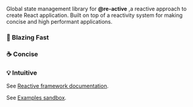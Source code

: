 Global state management library for __@re-active__ ,a reactive approach to create React application. Built on top of a reactivity system for making concise and high performant applications.

### 🚀 Blazing Fast
### ☕ Concise
### 💡 Intuitive

See [Reactive framework documentation](https://kutlugsahin.gitbook.io/re-active/).

See [Examples sandbox](https://codesandbox.io/s/re-active-i0ybq?file=/src/App.js).